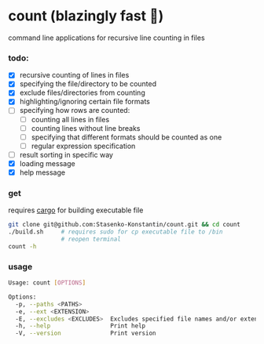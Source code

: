 # count (blazingly fast 🚀)

command line applications for recursive line counting in files

### todo:
- [x] recursive counting of lines in files
- [x] specifying the file/directory to be counted
- [x] exclude files/directories from counting 
- [x] highlighting/ignoring certain file formats
- [ ] specifying how rows are counted:
  - [ ] counting all lines in files
  - [ ] counting lines without line breaks
  - [ ] specifying that different formats should be counted as one
  - [ ] regular expression specification
- [ ] result sorting in specific way
- [x] loading message
- [x] help message

### get

requires [cargo](https://www.rust-lang.org/tools/install) for building executable file

```bash
git clone git@github.com:Stasenko-Konstantin/count.git && cd count
./build.sh     # requires sudo for cp executable file to /bin
               # reopen terminal
count -h                  
```

### usage

```bash
Usage: count [OPTIONS]

Options:
  -p, --paths <PATHS>        
  -e, --ext <EXTENSION>      
  -E, --excludes <EXCLUDES>  Excludes specified file names and/or extensions
  -h, --help                 Print help
  -V, --version              Print version
```
